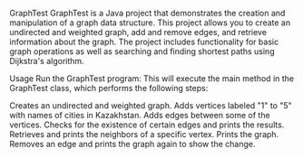 GraphTest
GraphTest is a Java project that demonstrates the creation and manipulation of a graph data structure. This project allows you to create an undirected and weighted graph, add and remove edges, and retrieve information about the graph. The project includes functionality for basic graph operations as well as searching and finding shortest paths using Dijkstra's algorithm.

Usage
Run the GraphTest program:
This will execute the main method in the GraphTest class, which performs the following steps:

Creates an undirected and weighted graph.
Adds vertices labeled "1" to "5" with names of cities in Kazakhstan.
Adds edges between some of the vertices.
Checks for the existence of certain edges and prints the results.
Retrieves and prints the neighbors of a specific vertex.
Prints the graph.
Removes an edge and prints the graph again to show the change.
